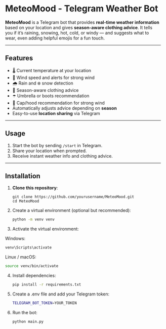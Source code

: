 # MeteoMood - Telegram Weather Bot

**MeteoMood** is a Telegram bot that provides **real-time weather information** based on your location and gives **season-aware clothing advice**. It tells you if it’s raining, snowing, hot, cold, or windy — and suggests what to wear, even adding helpful emojis for a fun touch.

---

## Features
- 🌡️ Current temperature at your location  
- 💨 Wind speed and alerts for strong wind  
- 🌧️ Rain and ❄️ snow detection  
- 🧥 Season-aware clothing advice  
- ☂️ Umbrella or boots recommendation  
- 🧢 Cap/hood recommendation for strong wind  
- Automatically adjusts advice depending on **season**  
- Easy-to-use **location sharing** via Telegram  

---

## Usage
1. Start the bot by sending `/start` in Telegram.  
2. Share your location when prompted.  
3. Receive instant weather info and clothing advice.

---

## Installation
1. **Clone this repository**:  
   ```
   git clone https://github.com/yourusername/MeteoMood.git
   cd MeteoMood
   ```
2. Create a virtual environment (optional but recommended):
   ```bash
   python -m venv venv
   ```
3. Activate the virtual environment:
   
Windows:
   ```bash
   venv\Scripts\activate
   ```

Linux / macOS:
   ```bash
   source venv/bin/activate
   ```

4. Install dependencies:
   ```bash
   pip install -r requirements.txt
   ```

5. Create a .env file and add your Telegram token:
   ```bash
   TELEGRAM_BOT_TOKEN=YOUR_TOKEN
   ```

6. Run the bot:
   ```bash
   python main.py
   ```